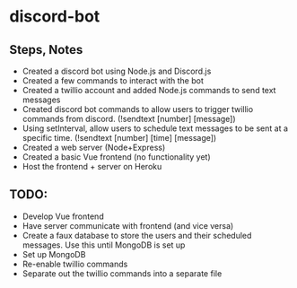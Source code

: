 # discord-bot

## Steps, Notes

- Created a discord bot using Node.js and Discord.js
- Created a few commands to interact with the bot
- Created a twillio account and added Node.js commands to send text messages
- Created discord bot commands to allow users to trigger twillio commands from discord. (!sendtext [number] [message])
- Using setInterval, allow users to schedule text messages to be sent at a specific time. (!sendtext [number] [time] [message])
- Created a web server (Node+Express)
- Created a basic Vue frontend (no functionality yet)
- Host the frontend + server on Heroku

## TODO:

- Develop Vue frontend
- Have server communicate with frontend (and vice versa)
- Create a faux database to store the users and their scheduled messages. Use this until MongoDB is set up
- Set up MongoDB
- Re-enable twillio commands
- Separate out the twillio commands into a separate file

